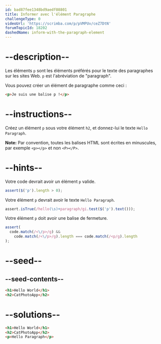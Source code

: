 ```yaml
---
id: bad87fee1348bd9aedf08801
title: Informer avec l'élément Paragraphe
challengeType: 0
videoUrl: 'https://scrimba.com/p/pVMPUv/ceZ7DtN'
forumTopicId: 18202
dashedName: inform-with-the-paragraph-element
---
```


# --description--

Les éléments `p` sont les éléments préférés pour le texte des paragraphes sur les sites Web. `p` est l'abréviation de "paragraph".

Vous pouvez créer un élément de paragraphe comme ceci :

```html
<p>Je suis une balise p !</p>
```

# --instructions--

Créez un élément `p` sous votre élément `h2`, et donnez-lui le texte `Hello Paragraph`.

**Note:** Par convention, toutes les balises HTML sont écrites en minuscules, par exemple `<p></p>` et non `<P></P>`.

# --hints--

Votre code devrait avoir un élément `p` valide.

```js
assert($('p').length > 0);
```

Votre élément `p` devrait avoir le texte `Hello Paragraph`.

```js
assert.isTrue(/hello(\s)+paragraph/gi.test($('p').text()));
```

Votre élément `p` doit avoir une balise de fermeture.

```js
assert(
  code.match(/<\/p>/g) &&
    code.match(/<\/p>/g).length === code.match(/<p/g).length
);
```

# --seed--

## --seed-contents--

```html
<h1>Hello World</h1>
<h2>CatPhotoApp</h2>
```

# --solutions--

```html
<h1>Hello World</h1>
<h2>CatPhotoApp</h2>
<p>Hello Paragraph</p>
```
